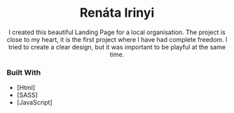 <h1 align="center">Renáta Irinyi</h1>

<div align="center">
I created this beautiful Landing Page for a local organisation. The project is close to my heart, it is the first project where I have had complete freedom. I tried to create a clear design, but it was important to be playful at the same time. 
</div>

### Built With

- [Html]
- [SASS]
- [JavaScript]



